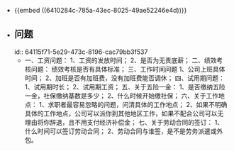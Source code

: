 - {{embed ((6410284c-785a-43ec-8025-49ae52246e4d))}}
- ## 问题
  id:: 64115f71-5e29-473c-8196-cac79bb3f537
	- 一、工资问题：
	  1、工资的发放时间；
	  2、是否为无责底薪；
	  二、绩效考核问题：
	  绩效考核是否有具体标准；
	  三、工作时间问题
	  1、公司上班具体时间；
	  2、加班是否有加班费，没有加班费能否调休；
	  四、试用期问题：
	  1、试用期时长；
	  2、试用期工资；
	  五、关于五险一金：
	  1、是否缴纳五险一金，社保缴纳基数是多少；
	  2、什么时候开始缴社保；
	  六、关于工作地点：
	  1、求职者最容易忽略的问题，问清具体的工作地点；
	  2、如果不明确具体的工作地点，公司可以派你到其他地区工作，如果不配合公司可以无理由将你辞退，且不用支付经济补偿金；
	  七、关于劳动合同的签订：
	  1、什么时间可以签订劳动合同；
	  2、劳动合同与谁签，是不是劳务派遣或外包。